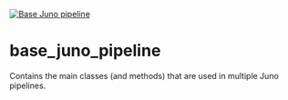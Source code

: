 [![Base Juno pipeline](https://github.com/RIVM-bioinformatics/base_juno_pipeline/actions/workflows/base_juno_pipeline.yaml/badge.svg?branch=master)](https://github.com/RIVM-bioinformatics/base_juno_pipeline/actions/workflows/base_juno_pipeline.yaml)

# base_juno_pipeline

Contains the main classes (and methods) that are used in multiple Juno pipelines. 